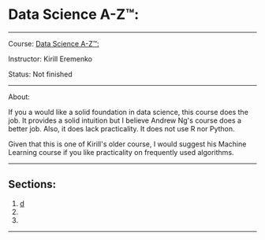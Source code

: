 # Data Science A-Z™:
---
Course: [Data Science A-Z™: ](https://www.udemy.com/deeplearning/)

Instructor: Kirill Eremenko

Status: Not finished

---
About:

If you a would like a solid foundation in data science, this course does the job. It provides a solid intuition but I believe Andrew Ng's course does a better job. Also, it does lack practicality. It does not use R nor Python.

Given that this is one of Kirill's older course, I would suggest his Machine Learning course if you like practicality on frequently used algorithms.

---
## Sections:
1. [d](https://github.com/alexguanga/udemy-data-science-a-z/blob/master/02_IntroTableau.ipynb)
2. [](https://github.com/alexguanga/udemy-data-science-a-z/blob/master/05_TableauForDataMining.ipynb)
3. [](https://github.com/alexguanga/udemy-data-science-a-z/blob/master/06_AdvancedTableauDataMining.ipynb)
---
